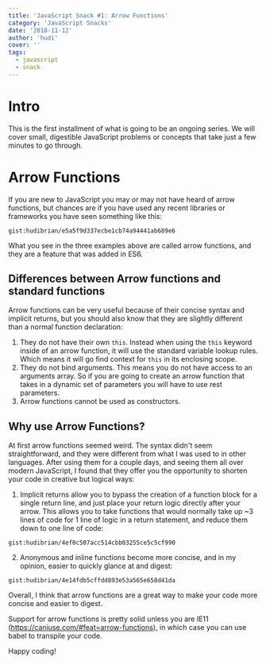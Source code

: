 ```yaml
---
title: 'JavaScript Snack #1: Arrow Functions'
category: 'JavaScript Snacks'
date: '2018-11-12'
author: 'hudi'
cover: ''
tags:
  - javascript
  - snack
---
```


# Intro

This is the first installment of what is going to be an ongoing series. We will cover small, digestible JavaScript problems or concepts that take just a few minutes to go through.

# Arrow Functions

If you are new to JavaScript you may or may not have heard of arrow functions, but chances are if you have used any recent libraries or frameworks you have seen something like this:

`gist:hudibrian/e5a5f9d337ecbe1cb74a94441ab689e6`

What you see in the three examples above are called arrow functions, and they are a feature that was added in ES6.

## Differences between Arrow functions and standard functions

Arrow functions can be very useful because of their concise syntax and implicit returns, but you should also know that they are slightly different than a normal function declaration:

1. They do not have their own `this`. Instead when using the `this` keyword inside of an arrow function, it will use the standard variable lookup rules. Which means it will go find context for `this` in its enclosing scope.
2. They do not bind arguments. This means you do not have access to an arguments array. So if you are going to create an arrow function that takes in a dynamic set of parameters you will have to use rest parameters.
3. Arrow functions cannot be used as constructors.

## Why use Arrow Functions?

At first arrow functions seemed weird. The syntax didn't seem straightforward, and they were different from what I was used to in other languages. After using them for a couple days, and seeing them all over modern JavaScript, I found that they offer you the opportunity to shorten your code in creative but logical ways:

1.  Implicit returns allow you to bypass the creation of a function block for a single return line, and just place your return logic directly after your arrow. This allows you to take functions that would normally take up ~3 lines of code for 1 line of logic in a return statement, and reduce them down to one line of code:

`gist:hudibrian/4ef0c507acc514cbb03255ce5c5cf990`

2.  Anonymous and inline functions become more concise, and in my opinion, easier to quickly glance at and digest:

`gist:hudibrian/4e14fdb5cffdd893e53a565e658d41da`

Overall, I think that arrow functions are a great way to make your code more concise and easier to digest.

Support for arrow functions is pretty solid unless you are IE11 (https://caniuse.com/#feat=arrow-functions), in which case you can use babel to transpile your code.

Happy coding!

